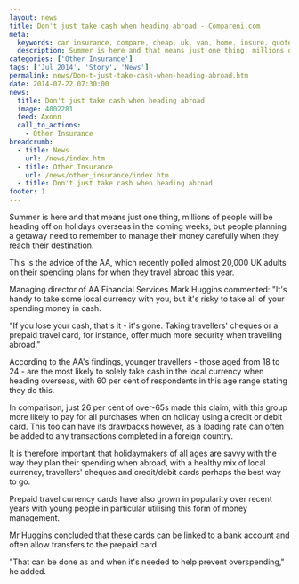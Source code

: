 ```yaml
---
layout: news
title: Don't just take cash when heading abroad - Compareni.com
meta:
  keywords: car insurance, compare, cheap, uk, van, home, insure, quotes, online, comparison, bike, loans, life
  description: Summer is here and that means just one thing, millions of people will be heading off on holidays overseas in the coming weeks, but people planning a getaway need to remember to manage their money carefully when they reach their destination
categories: ['Other Insurance']
tags: ['Jul 2014', 'Story', 'News']
permalink: news/Don-t-just-take-cash-when-heading-abroad.htm
date: 2014-07-22 07:30:00
news:
  title: Don't just take cash when heading abroad
  image: 4002281
  feed: Axonn
  call_to_actions:
    - Other Insurance
breadcrumb:
  - title: News
    url: /news/index.htm
  - title: Other Insurance
    url: /news/other_insurance/index.htm
  - title: Don't just take cash when heading abroad
footer: 1
---
```


Summer is here and that means just one thing, millions of people will be heading off on holidays overseas in the coming weeks, but people planning a getaway need to remember to manage their money carefully when they reach their destination.

This is the advice of the AA, which recently polled almost 20,000 UK adults on their spending plans for when they travel abroad this year.

Managing director of AA Financial Services Mark Huggins commented: &quot;It&#39;s handy to take some local currency with you, but it&#39;s risky to take all of your spending money in cash.

&quot;If you lose your cash, that&#39;s it - it&#39;s gone. Taking travellers&#39; cheques or a prepaid travel card, for instance, offer much more security when travelling abroad.&quot;

According to the AA&#39;s findings, younger travellers - those aged from 18 to 24 - are the most likely to solely take cash in the local currency when heading overseas, with 60 per cent of respondents in this age range stating they do this.

In comparison, just 26 per cent of over-65s made this claim, with this group more likely to pay for all purchases when on holiday using a credit or debit card. This too can have its drawbacks however, as a loading rate can often be added to any transactions completed in a foreign country.

It is therefore important that holidaymakers of all ages are savvy with the way they plan their spending when abroad, with a healthy mix of local currency, travellers&#39; cheques and credit/debit cards perhaps the best way to go.

Prepaid travel currency cards have also grown in popularity over recent years with young people in particular utilising this form of money management.

Mr Huggins concluded that these cards can be linked to a bank account and often allow transfers to the prepaid card.

&quot;That can be done as and when it&#39;s needed to help prevent overspending,&quot; he added.
